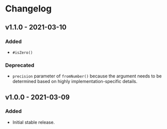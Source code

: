 # Changelog

## v1.1.0 - 2021-03-10

### Added

- `#isZero()`

### Deprecated

- `precision` parameter of `fromNumber()` because the argument needs to be
  determined based on highly implementation-specific details.

## v1.0.0 - 2021-03-09

### Added

- Initial stable release.
